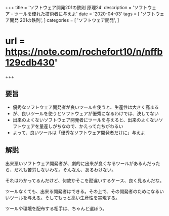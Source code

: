 +++
title = 'ソフトウェア開発201の鉄則 原理24'
description = 'ソフトウェア・ツールを優れた技術者に与えよ'
date = '2020-04-03'
tags = [
    'ソフトウェア開発 201の鉄則',
]
categories = [
    'ソフトウェア開発',
]
# url = https://note.com/rochefort10/n/nffb129cdb430'
+++
## 要旨
* 優秀なソフトウェア開発者が良いツールを使うと、生産性は大きく高まる
* が、良いツールを使うとソフトウェアが優秀になるわけでは、決してない
* 出来のよくないソフトウェア開発者にツールを与えると、出来のよくないソフトウェアを量産しがちなので、かえってたちがわるい
* よって、良いツールは「優秀なソフトウェア開発者だけに」与えよ

## 解説
出来悪いソフトウェア開発者が、劇的に出来が良くなるツールがあるんだったら、だれも苦労しないわな。そんなん、あるわけない。

それはわかってるんだけど、何故かそこを勘違いするケース、良く見るんだな。

ツールなくても、出来る開発者はできる。その上で、その開発者のためになるいいツールを与える。そしてもっと高い生産性を実現する。

ツールや環境を配布する相手は、ちゃんと選ぼう。
